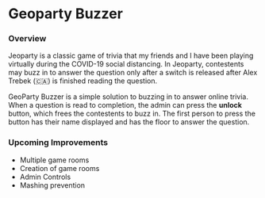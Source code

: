 # Geoparty Buzzer

### Overview

Jeoparty is a classic game of trivia that my friends and I have been playing virtually during the COVID-19 social distancing. In Jeoparty, contestents may buzz in to answer the question only after a switch is released after Alex Trebek (🇨🇦) is finished reading the question.

GeoParty Buzzer is a simple solution to buzzing in to answer online trivia. When a question is read to completion, the admin can press the **unlock** button, which frees the contestents to buzz in. The first person to press the button has their name displayed and has the floor to answer the question.

### Upcoming Improvements

- Multiple game rooms
- Creation of game rooms
- Admin Controls
- Mashing prevention